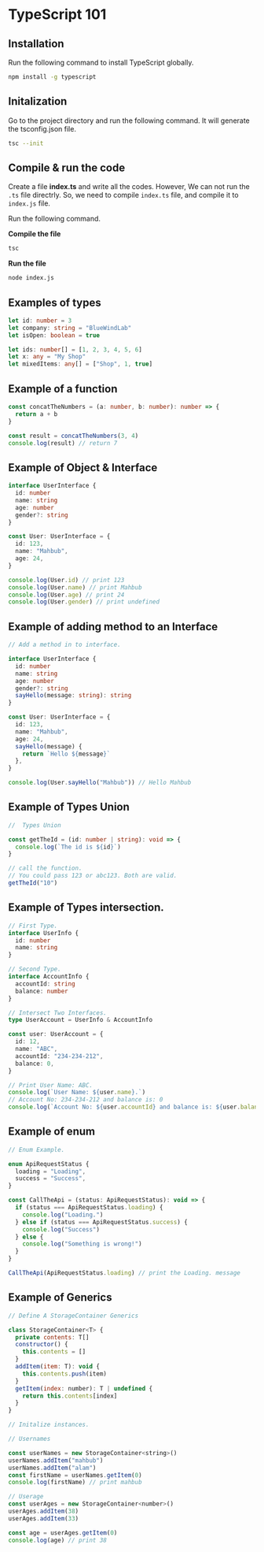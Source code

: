 # TypeScript 101

## Installation

Run the following command to install TypeScript globally.

```bash
npm install -g typescript
```

## Initalization

Go to the project directory and run the following command. It will generate the tsconfig.json file.

```bash
tsc --init
```

## Compile & run the code

Create a file **index.ts** and write all the codes. However, We can not run the `.ts` file directrly. So, we need to compile `index.ts` file, and compile it to `index.js` file.

Run the following command.

**Compile the file**

```bash
tsc
```

**Run the file**

```bash
node index.js
```

## Examples of types

```typescript
let id: number = 3
let company: string = "BlueWindLab"
let isOpen: boolean = true

let ids: number[] = [1, 2, 3, 4, 5, 6]
let x: any = "My Shop"
let mixedItems: any[] = ["Shop", 1, true]
```

## Example of a function

```typescript
const concatTheNumbers = (a: number, b: number): number => {
  return a + b
}

const result = concatTheNumbers(3, 4)
console.log(result) // return 7
```

## Example of Object & Interface

```typescript
interface UserInterface {
  id: number
  name: string
  age: number
  gender?: string
}

const User: UserInterface = {
  id: 123,
  name: "Mahbub",
  age: 24,
}

console.log(User.id) // print 123
console.log(User.name) // print Mahbub
console.log(User.age) // print 24
console.log(User.gender) // print undefined
```

## Example of adding method to an Interface

```typescript
// Add a method in to interface.

interface UserInterface {
  id: number
  name: string
  age: number
  gender?: string
  sayHello(message: string): string
}

const User: UserInterface = {
  id: 123,
  name: "Mahbub",
  age: 24,
  sayHello(message) {
    return `Hello ${message}`
  },
}

console.log(User.sayHello("Mahbub")) // Hello Mahbub
```

## Example of Types Union

```typescript
//  Types Union

const getTheId = (id: number | string): void => {
  console.log(`The id is ${id}`)
}

// call the function.
// You could pass 123 or abc123. Both are valid.
getTheId("10")
```

## Example of Types intersection.

```typescript
// First Type.
interface UserInfo {
  id: number
  name: string
}

// Second Type.
interface AccountInfo {
  accountId: string
  balance: number
}

// Intersect Two Interfaces.
type UserAccount = UserInfo & AccountInfo

const user: UserAccount = {
  id: 12,
  name: "ABC",
  accountId: "234-234-212",
  balance: 0,
}

// Print User Name: ABC.
console.log(`User Name: ${user.name}.`)
// Account No: 234-234-212 and balance is: 0
console.log(`Account No: ${user.accountId} and balance is: ${user.balance}`)
```

## Example of enum

```javascript
// Enum Example.

enum ApiRequestStatus {
  loading = "Loading",
  success = "Success",
}

const CallTheApi = (status: ApiRequestStatus): void => {
  if (status === ApiRequestStatus.loading) {
    console.log("Loading.")
  } else if (status === ApiRequestStatus.success) {
    console.log("Success")
  } else {
    console.log("Something is wrong!")
  }
}

CallTheApi(ApiRequestStatus.loading) // print the Loading. message
```

## Example of Generics

```javascript
// Define A StorageContainer Generics

class StorageContainer<T> {
  private contents: T[]
  constructor() {
    this.contents = []
  }
  addItem(item: T): void {
    this.contents.push(item)
  }
  getItem(index: number): T | undefined {
    return this.contents[index]
  }
}

// Initalize instances.

// Usernames

const userNames = new StorageContainer<string>()
userNames.addItem("mahbub")
userNames.addItem("alam")
const firstName = userNames.getItem(0)
console.log(firstName) // print mahbub

// Userage
const userAges = new StorageContainer<number>()
userAges.addItem(38)
userAges.addItem(33)

const age = userAges.getItem(0)
console.log(age) // print 38
```
